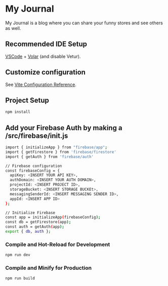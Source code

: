 # My Journal

My Journal is a blog where you can share your funny stores and see others as well. 

## Recommended IDE Setup

[VSCode](https://code.visualstudio.com/) + [Volar](https://marketplace.visualstudio.com/items?itemName=Vue.volar) (and disable Vetur).

## Customize configuration

See [Vite Configuration Reference](https://vite.dev/config/).

## Project Setup

```sh
npm install
```

## Add your Firebase Auth by making a /src/firebase/init.js

```sh
import { initializeApp } from "firebase/app";
import { getFirestore } from 'firebase/firestore'
import { getAuth } from 'firebase/auth'

// Firebase configuration
const firebaseConfig = {
  apiKey: <INSERT YOUR API KEY>,
  authDomain: <INSERT YOUR AUTH DOMAIN>,
  projectId: <INSERT PROJECT ID>,
  storageBucket: <INSERT STORAGE BUCKEt>,
  messagingSenderId: <INSERT MESSAGING SENDER ID>,
  appId: <INSERT APP ID>
};

// Initialize Firebase
const app = initializeApp(firebaseConfig);
const db = getFirestore(app);
const auth = getAuth(app);
export { db, auth };
```

### Compile and Hot-Reload for Development

```sh
npm run dev
```

### Compile and Minify for Production

```sh
npm run build
```
